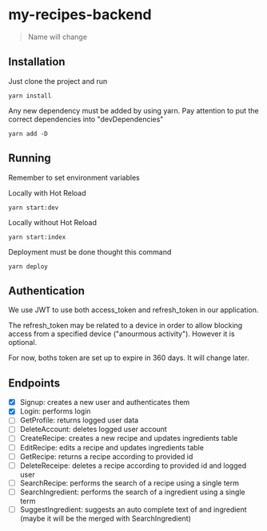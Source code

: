 # my-recipes-backend

> Name will change

## Installation

Just clone the project and run

```
yarn install
```

Any new dependency must be added by using yarn. Pay attention to put the correct dependencies into "devDependencies"

```
yarn add -D
```

## Running

Remember to set environment variables

Locally with Hot Reload

```
yarn start:dev

```

Locally without Hot Reload

```
yarn start:index
```

Deployment must be done thought this command

```
yarn deploy
```

## Authentication

We use JWT to use both access_token and refresh_token in our application.

The refresh_token may be related to a device in order to allow blocking access from a specified device ("anourmous activity"). However it is optional.

For now, boths token are set up to expire in 360 days. It will change later.

## Endpoints

- [x] Signup: creates a new user and authenticates them
- [x] Login: performs login
- [ ] GetProfile: returns logged user data
- [ ] DeleteAccount: deletes logged user account
- [ ] CreateRecipe: creates a new recipe and updates ingredients table
- [ ] EditRecipe: edits a recipe and updates ingredients table
- [ ] GetRecipe: returns a recipe according to provided id
- [ ] DeleteReceipe: deletes a recipe according to provided id and logged user
- [ ] SearchRecipe: performs the search of a recipe using a single term
- [ ] SearchIngredient: performs the search of a ingredient using a single term
- [ ] SuggestIngredient: suggests an auto complete text of and ingredient
      (maybe it will be the merged with SearchIngredient)
